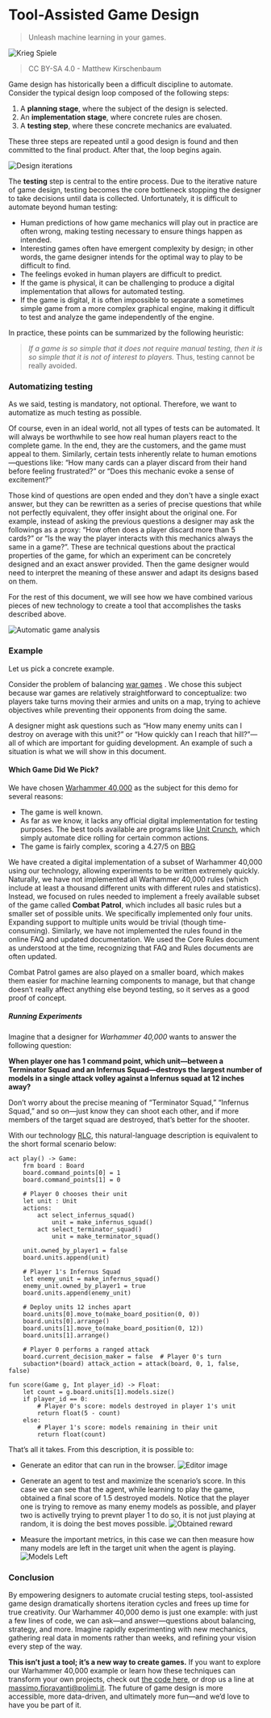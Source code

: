 # Tool-Assisted Game Design
> Unleash machine learning in your games.


![Krieg Spiele](imgs/Kriegsspiel_1824.jpg)
> CC BY-SA 4.0 - Matthew Kirschenbaum


Game design has historically been a difficult discipline to automate. Consider the typical design loop composed of the following steps:
1. A **planning stage**, where the subject of the design is selected.
2. An **implementation stage**, where concrete rules are chosen.
3. A **testing step**, where these concrete mechanics are evaluated.

These three steps are repeated until a good design is found and then committed to the final product. After that, the loop begins again.

![Design iterations](graphs/game_design_iterations.png)

The **testing** step is central to the entire process. Due to the iterative nature of game design, testing becomes the core bottleneck stopping the designer to take decisions until data is collected.
Unfortunately, it is difficult to automate beyond human testing:

* Human predictions of how game mechanics will play out in practice are often wrong, making testing necessary to ensure things happen as intended.
* Interesting games often have emergent complexity by design; in other words, the game designer intends for the optimal way to play to be difficult to find.
* The feelings evoked in human players are difficult to predict.
* If the game is physical, it can be challenging to produce a digital implementation that allows for automated testing.
* If the game is digital, it is often impossible to separate a sometimes simple game from a more complex graphical engine, making it difficult to test and analyze the game independently of the engine.

In practice, these points can be summarized by the following heuristic:
> *If a game is so simple that it does not require manual testing, then it is so simple that it is not of interest to players.*
Thus, testing cannot be really avoided.

### Automatizing testing
As we said, testing is mandatory, not optional. Therefore, we want to automatize as much testing as possible.

Of course, even in an ideal world, not all types of tests can be automated. It will always be worthwhile to see how real human players react to the complete game. In the end, they are the customers, and the game must appeal to them. Similarly, certain tests inherently relate to human emotions—questions like: “How many cards can a player discard from their hand before feeling frustrated?” or “Does this mechanic evoke a sense of excitement?”

Those kind of questions are open ended and they don't have a single exact answer, but they can be rewritten as a series of precise questions that while not perfectly equivalent, they offer insight about the original one. For example, instead of asking the previous questions a designer may ask the followings as a proxy: “How often does a player discard more than 5 cards?” or “Is the way the player interacts with this mechanics always the same in a game?”. These are technical questions about the practical properties of the game, for which an experiment can be concretely designed and an exact answer provided. Then the game designer would need to interpret the meaning of these answer and adapt its designs based on them.

For the rest of this document, we will see how we have combined various pieces of new technology to create a tool that accomplishes the tasks described above.


![Automatic game analysis](graphs/automatic_analysis.png)



### Example

Let us pick a concrete example.

Consider the problem of balancing [war games](https://en.wikipedia.org/wiki/Wargame) . We chose this subject because war games are relatively straightforward to conceptualize: two players take turns moving their armies and units on a map, trying to achieve objectives while preventing their opponents from doing the same.

A designer might ask questions such as “How many enemy units can I destroy on average with this unit?” or “How quickly can I reach that hill?”—all of which are important for guiding development. An example of such a situation is what we will show in this document.

#### Which Game Did We Pick?

We have chosen [Warhammer 40,000](https://www.warhammer-community.com/en-gb/downloads/warhammer-40000/) as the subject for this demo for several reasons:

* The game is well known.
* As far as we know, it lacks any official digital implementation for testing purposes. The best tools available are programs like [Unit Crunch](https://www.unitcrunch.com), which simply automate dice rolling for certain common actions.
* The game is fairly complex, scoring a 4.27/5 on [BBG](https://boardgamegeek.com/boardgame/386136/warhammer-40000-tenth-edition)

We have created a digital implementation of a subset of Warhammer 40,000 using our technology, allowing experiments to be written extremely quickly. Naturally, we have not implemented all Warhammer 40,000 rules (which include at least a thousand different units with different rules and statistics). Instead, we focused on rules needed to implement a freely available subset of the game called **Combat Patrol**, which includes all basic rules but a smaller set of possible units. We specifically implemented only four units. Expanding support to multiple units would be trivial (though time-consuming). Similarly, we have not implemented the rules found in the online FAQ and updated documentation. We used the Core Rules document as understood at the time, recognizing that FAQ and Rules documents are often updated.

Combat Patrol games are also played on a smaller board, which makes them easier for machine learning components to manage, but that change doesn’t really affect anything else beyond testing, so it serves as a good proof of concept.

##### Running Experiments

Imagine that a designer for *Warhammer 40,000* wants to answer the following question:

**When player one has 1 command point, which unit—between a Terminator Squad and an Infernus Squad—destroys the largest number of models in a single attack volley against a Infernus squad at 12 inches away?**

Don’t worry about the precise meaning of “Terminator Squad,” “Infernus Squad,” and so on—just know they can shoot each other, and if more members of the target squad are destroyed, that’s better for the shooter.

With our technology [RLC](https://github.com/rl-language/rlc/blob/master/docs/where_we_are_going.md), this natural-language description is equivalent to the short formal scenario below:

```
act play() -> Game:
    frm board : Board
    board.command_points[0] = 1
    board.command_points[1] = 0

    # Player 0 chooses their unit
    let unit : Unit
    actions:
        act select_infernus_squad()
            unit = make_infernus_squad()
        act select_terminator_squad()
            unit = make_terminator_squad()

    unit.owned_by_player1 = false
    board.units.append(unit)

    # Player 1's Infernus Squad
    let enemy_unit = make_infernus_squad()
    enemy_unit.owned_by_player1 = true
    board.units.append(enemy_unit)

    # Deploy units 12 inches apart
    board.units[0].move_to(make_board_position(0, 0))
    board.units[0].arrange()
    board.units[1].move_to(make_board_position(0, 12))
    board.units[1].arrange()

    # Player 0 performs a ranged attack
    board.current_decision_maker = false  # Player 0's turn
    subaction*(board) attack_action = attack(board, 0, 1, false, false)

fun score(Game g, Int player_id) -> Float:
    let count = g.board.units[1].models.size()
    if player_id == 0:
        # Player 0's score: models destroyed in player 1's unit
        return float(5 - count)
    else:
        # Player 1's score: models remaining in their unit
        return float(count)
```

That’s all it takes. From this description, it is possible to:

* Generate an editor that can run in the browser.
![Editor image](imgs/editor.png)

* Generate an agent to test and maximize the scenario’s score. In this case we can see that the agent, while learning to play the game, obtained a final score of 1.5 destroyed models. Notice that the player one is trying to remove as many enemy models as possible, and player two is activelly trying to prevnt player 1 to do so, it is not just playing at random, it is doing the best moves possible.
![Obtained reward](imgs/Reward.png)

* Measure the important metrics, in this case we can then measure how many models are left in the target unit when the agent is playing.
![Models Left](imgs/ModelsLeft.png)


### Conclusion

By empowering designers to automate crucial testing steps, tool-assisted game design dramatically shortens iteration cycles and frees up time for true creativity. Our Warhammer 40,000 demo is just one example: with just a few lines of code, we can ask—and answer—questions about balancing, strategy, and more. Imagine rapidly experimenting with new mechanics, gathering real data in moments rather than weeks, and refining your vision every step of the way.

**This isn’t just a tool; it’s a new way to create games.** If you want to explore our Warhammer 40,000 example or learn how these techniques can transform your own projects, check out [the code here](https://github.com/drblallo/skirmish), or drop us a line at massimo.fioravanti@polimi.it. The future of game design is more accessible, more data-driven, and ultimately more fun—and we’d love to have you be part of it.
